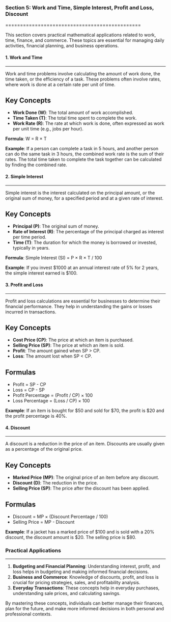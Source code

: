 ### Section 5: Work and Time, Simple Interest, Profit and Loss, Discount
==============================================

This section covers practical mathematical applications related to work, time, finance, and commerce. These topics are essential for managing daily activities, financial planning, and business operations.

#### 1. Work and Time
-------------------

Work and time problems involve calculating the amount of work done, the time taken, or the efficiency of a task. These problems often involve rates, where work is done at a certain rate per unit of time.

**Key Concepts**
---------------

* **Work Done (W)**: The total amount of work accomplished.
* **Time Taken (T)**: The total time spent to complete the work.
* **Work Rate (R)**: The rate at which work is done, often expressed as work per unit time (e.g., jobs per hour).

**Formula**: W = R × T

**Example**: If a person can complete a task in 5 hours, and another person can do the same task in 3 hours, the combined work rate is the sum of their rates. The total time taken to complete the task together can be calculated by finding the combined rate.

#### 2. Simple Interest
-------------------

Simple interest is the interest calculated on the principal amount, or the original sum of money, for a specified period and at a given rate of interest.

**Key Concepts**
---------------

* **Principal (P)**: The original sum of money.
* **Rate of Interest (R)**: The percentage of the principal charged as interest per time period.
* **Time (T)**: The duration for which the money is borrowed or invested, typically in years.

**Formula**: Simple Interest (SI) = P × R × T / 100

**Example**: If you invest $1000 at an annual interest rate of 5% for 2 years, the simple interest earned is $100.

#### 3. Profit and Loss
-------------------

Profit and loss calculations are essential for businesses to determine their financial performance. They help in understanding the gains or losses incurred in transactions.

**Key Concepts**
---------------

* **Cost Price (CP)**: The price at which an item is purchased.
* **Selling Price (SP)**: The price at which an item is sold.
* **Profit**: The amount gained when SP > CP.
* **Loss**: The amount lost when SP < CP.

**Formulas**
------------

* Profit = SP - CP
* Loss = CP - SP
* Profit Percentage = (Profit / CP) × 100
* Loss Percentage = (Loss / CP) × 100

**Example**: If an item is bought for $50 and sold for $70, the profit is $20 and the profit percentage is 40%.

#### 4. Discount
--------------

A discount is a reduction in the price of an item. Discounts are usually given as a percentage of the original price.

**Key Concepts**
---------------

* **Marked Price (MP)**: The original price of an item before any discount.
* **Discount (D)**: The reduction in the price.
* **Selling Price (SP)**: The price after the discount has been applied.

**Formulas**
------------

* Discount = MP × (Discount Percentage / 100)
* Selling Price = MP - Discount

**Example**: If a jacket has a marked price of $100 and is sold with a 20% discount, the discount amount is $20. The selling price is $80.

### Practical Applications
-------------------------

1. **Budgeting and Financial Planning**: Understanding interest, profit, and loss helps in budgeting and making informed financial decisions.
2. **Business and Commerce**: Knowledge of discounts, profit, and loss is crucial for pricing strategies, sales, and profitability analysis.
3. **Everyday Transactions**: These concepts help in everyday purchases, understanding sale prices, and calculating savings.

By mastering these concepts, individuals can better manage their finances, plan for the future, and make more informed decisions in both personal and professional contexts.
